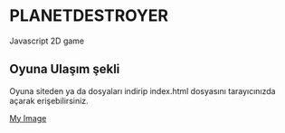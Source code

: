# PLANETDESTROYER
Javascript 2D game
## Oyuna Ulaşım şekli
Oyuna siteden ya da dosyaları indirip index.html dosyasını tarayıcınızda açarak erişebilirsiniz.

[My Image](/resim/player.png)
